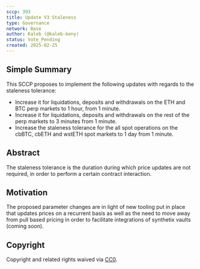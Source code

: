 ```yaml
---
sccp: 393
title: Update V3 Staleness
type: Governance
network: Base
author: Kaleb (@kaleb-keny)
status: Vote_Pending
created: 2025-02-25
---
```


<!--You can leave these HTML comments in your merged SCCP and delete the visible duplicate text guides, they will not appear and may be helpful to refer to if you edit it again. This is the suggested template for new SCCPs. Note that an SCCP number will be assigned by an editor. When opening a pull request to submit your SCCP, please use an abbreviated title in the filename, `sccp-draft_title_abbrev.md`. The title should be 44 characters or less.-->

## Simple Summary

<!--"If you can't explain it simply, you don't understand it well enough." Provide a simplified and layman-accessible explanation of the SCCP.-->

This SCCP proposes to implement the following updates with regards to the staleness tolerance:
- Increase it for liquidations, deposits and withdrawals on the ETH and BTC perp markets to 1 hour, from 1 minute.
- Increase it for liquidations, deposits and withdrawals on the rest of the perp markets to 3 minutes from 1 minute.
- Increase the staleness tolerance for the all spot operations on the cbBTC, cbETH and wstETH spot markets to 1 day from 1 minute.

## Abstract

<!--A short (~200 word) description of the variable change proposed.-->

The staleness tolerance is the duration during which price updates are not required, in order to perform a certain contract interaction.

## Motivation

<!--The motivation is critical for SCCPs that want to update variables within Synthetix. It should clearly explain why the existing variable is not incentive aligned. SCCP submissions without sufficient motivation may be rejected outright.-->

The proposed parameter changes are in light of new tooling put in place that updates prices on a recurrent basis as well as the need to move away from pull based pricing in order to facilitate integrations of synthetix vaults (coming soon).

## Copyright

Copyright and related rights waived via [CC0](https://creativecommons.org/publicdomain/zero/1.0/).
